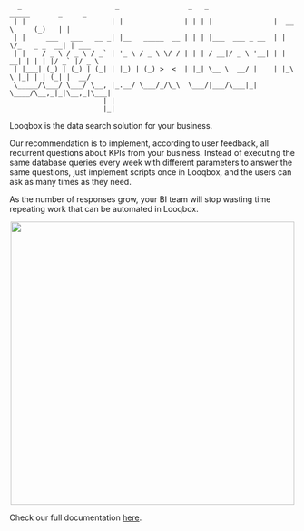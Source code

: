 ```
  _                       _                 _   _                 _____       _     _      
 | |                     | |               | | | |               |  __ \     (_)   | |     
 | |     ___   ___   __ _| |__   _____  __ | | | |___  ___ _ __  | |  \/_   _ _  __| | ___ 
 | |    / _ \ / _ \ / _` | '_ \ / _ \ \/ / | | | / __|/ _ \ '__| | | __| | | | |/ _` |/ _ \
 | |___| (_) | (_) | (_| | |_) | (_) >  <  | |_| \__ \  __/ |    | |_\ \ |_| | | (_| |  __/
 \_____/\___/ \___/ \__, |_.__/ \___/_/\_\  \___/|___/\___|_|     \____/\__,_|_|\__,_|\___|
                       | |                                                                 
                       |_| 
```

Looqbox is the data search solution for your business.

Our recommendation is to implement, according to user feedback, all recurrent questions about KPIs from your business. Instead of executing the same database queries every week with different parameters to answer the same questions, just implement scripts once in Looqbox, and the users can ask as many times as they need.

As the number of responses grow, your BI team will stop wasting time repeating work that can be automated in Looqbox.

<p align="center">
  <img src="https://s3-sa-east-1.amazonaws.com/looqbox/github-images/question.gif" width="500">
</p>

Check our full documentation [here](https://looqbox.github.io/guide/).

<!--
## License

This project is under [GPL 2 LICENSE](/LICENSE.md).
-->
